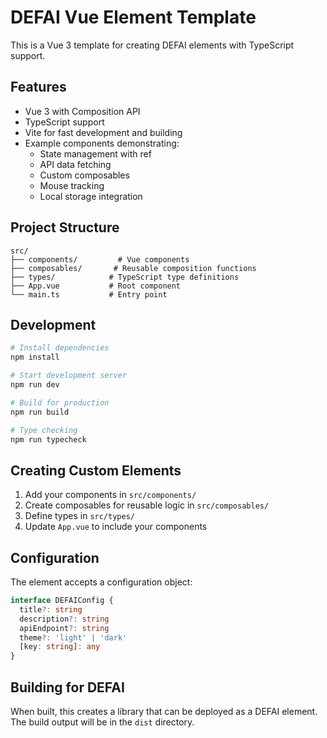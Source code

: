 # DEFAI Vue Element Template

This is a Vue 3 template for creating DEFAI elements with TypeScript support.

## Features

- Vue 3 with Composition API
- TypeScript support
- Vite for fast development and building
- Example components demonstrating:
  - State management with ref
  - API data fetching
  - Custom composables
  - Mouse tracking
  - Local storage integration

## Project Structure

```
src/
├── components/         # Vue components
├── composables/       # Reusable composition functions
├── types/            # TypeScript type definitions
├── App.vue           # Root component
└── main.ts           # Entry point
```

## Development

```bash
# Install dependencies
npm install

# Start development server
npm run dev

# Build for production
npm run build

# Type checking
npm run typecheck
```

## Creating Custom Elements

1. Add your components in `src/components/`
2. Create composables for reusable logic in `src/composables/`
3. Define types in `src/types/`
4. Update `App.vue` to include your components

## Configuration

The element accepts a configuration object:

```typescript
interface DEFAIConfig {
  title?: string
  description?: string
  apiEndpoint?: string
  theme?: 'light' | 'dark'
  [key: string]: any
}
```

## Building for DEFAI

When built, this creates a library that can be deployed as a DEFAI element. The build output will be in the `dist` directory.